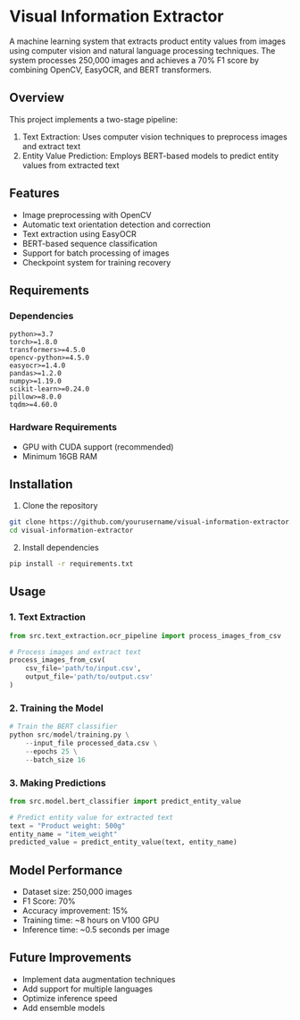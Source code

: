 # Visual Information Extractor

A machine learning system that extracts product entity values from images using computer vision and natural language processing techniques. The system processes 250,000 images and achieves a 70% F1 score by combining OpenCV, EasyOCR, and BERT transformers.

## Overview

This project implements a two-stage pipeline:
1. Text Extraction: Uses computer vision techniques to preprocess images and extract text
2. Entity Value Prediction: Employs BERT-based models to predict entity values from extracted text

## Features

- Image preprocessing with OpenCV
- Automatic text orientation detection and correction
- Text extraction using EasyOCR
- BERT-based sequence classification
- Support for batch processing of images
- Checkpoint system for training recovery

## Requirements

### Dependencies
```
python>=3.7
torch>=1.8.0
transformers>=4.5.0
opencv-python>=4.5.0
easyocr>=1.4.0
pandas>=1.2.0
numpy>=1.19.0
scikit-learn>=0.24.0
pillow>=8.0.0
tqdm>=4.60.0
```

### Hardware Requirements
- GPU with CUDA support (recommended)
- Minimum 16GB RAM

## Installation

1. Clone the repository
```bash
git clone https://github.com/yourusername/visual-information-extractor.git
cd visual-information-extractor
```

2. Install dependencies
```bash
pip install -r requirements.txt
```

## Usage

### 1. Text Extraction
```python
from src.text_extraction.ocr_pipeline import process_images_from_csv

# Process images and extract text
process_images_from_csv(
    csv_file='path/to/input.csv',
    output_file='path/to/output.csv'
)
```

### 2. Training the Model
```python
# Train the BERT classifier
python src/model/training.py \
    --input_file processed_data.csv \
    --epochs 25 \
    --batch_size 16
```

### 3. Making Predictions
```python
from src.model.bert_classifier import predict_entity_value

# Predict entity value for extracted text
text = "Product weight: 500g"
entity_name = "item_weight"
predicted_value = predict_entity_value(text, entity_name)
```

## Model Performance

- Dataset size: 250,000 images
- F1 Score: 70%
- Accuracy improvement: 15%
- Training time: ~8 hours on V100 GPU
- Inference time: ~0.5 seconds per image

## Future Improvements

- Implement data augmentation techniques
- Add support for multiple languages
- Optimize inference speed
- Add ensemble models

